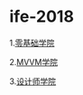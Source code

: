 # ife-2018

1.[零基础学院](https://github.com/zmysb/ife-2018/tree/master/%E9%9B%B6%E5%9F%BA%E7%A1%80%E5%AD%A6%E9%99%A2)

2.[MVVM学院](https://github.com/zmysb/ife-2018/tree/master/MVVM%E5%AD%A6%E9%99%A2)

3.[设计师学院](https://github.com/zmysb/ife-2018/tree/master/%E8%AE%BE%E8%AE%A1%E5%B8%88%E5%AD%A6%E9%99%A2)





